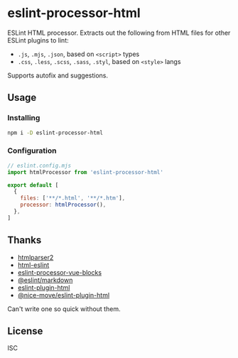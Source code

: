 # eslint-processor-html

ESLint HTML processor. Extracts out the following from HTML files for other ESLint plugins to lint:

* `.js`, `.mjs`, `.json`, based on `<script>` types
* `.css`, `.less`, `.scss`, `.sass`, `.styl`, based on `<style>` langs

Supports autofix and suggestions.

## Usage

### Installing

```sh
npm i -D eslint-processor-html
```

### Configuration

```js
// eslint.config.mjs
import htmlProcessor from 'eslint-processor-html'

export default [
  {
    files: ['**/*.html', '**/*.htm'],
    processor: htmlProcessor(),
  },
]
```

## Thanks

* [htmlparser2](https://github.com/fb55/htmlparser2)
* [html-eslint](https://github.com/yeonjuan/html-eslint)
* [eslint-processor-vue-blocks](https://github.com/antfu/eslint-processor-vue-blocks)
* [@eslint/markdown](https://github.com/eslint/markdown)
* [eslint-plugin-html](https://github.com/BenoitZugmeyer/eslint-plugin-html)
* [@nice-move/eslint-plugin-html](https://github.com/nice-move/eslint-plugin-html)

Can't write one so quick without them.

## License

ISC
